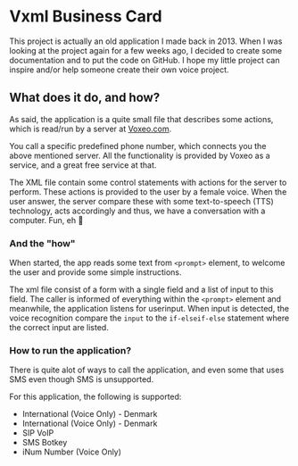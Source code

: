 # Vxml Business Card

This project is actually an old application I made back in 2013. 
When I was looking at the project again for a few weeks ago, I decided to create some documentation and to put the code on GitHub. I hope my little project can inspire and/or help someone create their own voice project.


## What does it do, and how?

As said, the application is a quite small file that describes some actions, which is read/run by a server at [Voxeo.com](voxeo.com).

You call a specific predefined phone number, which connects you the above mentioned server. All the functionality is provided by Voxeo as a service, and a great free service at that. 

The XML file contain some control statements with actions for the server to perform. These actions is provided to the user by a female voice. When the user answer, the server compare these with some text-to-speech (TTS) technology, acts accordingly and thus, we have a conversation with a computer. Fun, eh :metal:

### And the "how"

When started, the app reads some text from `<prompt>` element, to welcome the user and provide some simple instructions.
 
The xml file consist of a form with a single field and a list of input to this field.
The caller is informed of everything within the `<prompt>` element and meanwhile, the application listens for userinput. 
When input is detected, the voice recognition compare the `input` to the `if-elseif-else` statement where the correct input are listed.

### How to run the application?

There is quite alot of ways to call the application, and even some that uses SMS even though SMS is unsupported.

For this application, the following is supported:

 * International (Voice Only) - Denmark 
 * International (Voice Only) - Denmark
 * SIP VoIP
 * SMS Botkey
 * iNum Number (Voice Only)
